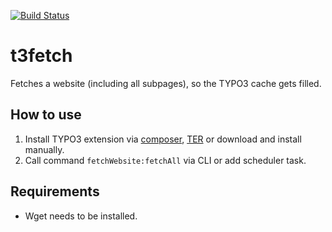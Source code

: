 [![Build Status](https://travis-ci.org/visuellverstehen/t3fetch.svg)](https://travis-ci.org/visuellverstehen/t3fetch)

# t3fetch
Fetches a website (including all subpages), so the TYPO3 cache gets filled.

## How to use
1. Install TYPO3 extension via [composer](https://packagist.org/packages/visuellverstehen/t3fetch), [TER](https://extensions.typo3.org/extension/t3fetch/) or download and install manually.
2. Call command `fetchWebsite:fetchAll` via CLI or add scheduler task.

## Requirements
- Wget needs to be installed.
